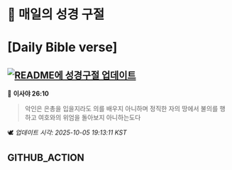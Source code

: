 # 🙏 매일의 성경 구절
# [Daily Bible verse]
## [![README에 성경구절 업데이트](https://github.com/DONGSUKA/first_test/actions/workflows/update-readme-bible.yml/badge.svg)](https://github.com/DONGSUKA/first_test/actions/workflows/update-readme-bible.yml)
<!-- START_BIBLE_VERSE -->
📖 **이사야 26:10**
> 악인은 은총을 입을지라도 의를 배우지 아니하며 정직한 자의 땅에서 불의를 행하고 여호와의 위엄을 돌아보지 아니하는도다

🕊️ _업데이트 시각: 2025-10-05 19:13:11 KST_
  <!-- END_BIBLE_VERSE -->
## GITHUB_ACTION
